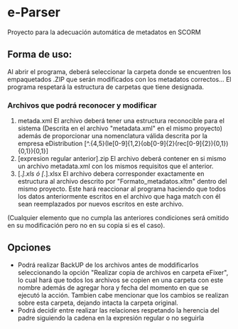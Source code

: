 # e-Parser
Proyecto para la adecuación automática de metadatos en SCORM

## Forma de uso:

Al abrir el programa, deberá seleccionar la carpeta donde se encuentren los empaquetados .ZIP que serán modificados con los metadatos correctos... El programa respetará la estructura de carpetas que tiene designada.

### Archivos que podrá reconocer y modificar

1. metada.xml El archivo deberá tener una estructura reconocible para el sistema (Descrita en el archivo "metadata.xml" en el mismo proyecto) además de proporcionar una nomenclatura válida descrita por la empresa eDistribution [^.{4,5}(le[0-9]{1,2}(ob[0-9]{2}(rec[0-9]{2}){0,1}){0,1}){0,1}]
2. [expresion regular anterior].zip El archivo deberá contener en si mismo un archivo metadata.xml con los mismos requisitos que el anterior.
3. [.*].xls ó [.*].xlsx El archivo debera corresponder exactamente en estructura al archivo descrito por "Formato_metadatos.xltm" dentro del mismo proyecto. Este hará reaccionar al programa haciendo que todos los datos anteriormente escritos en el archivo que haga match con él sean reemplazados por nuevos escritos en este archivo.

(Cualquier elemento que no cumpla las anteriores condiciones será omitido en su modificación pero no en su copia si es el caso).

## Opciones
* Podrá realizar BackUP de los archivos antes de moddificarlos seleccionando la opción "Realizar copia de archivos en carpeta eFixer", lo cual hará que todos los archivos se copien en una carpeta con este nombre además de agregar hora y fecha del momento en que se ejecutó la acción. Tambien cabe mencionar que los cambios se realizan sobre esta carpeta, dejando intacta la carpeta original.
* Podrá decidir entre realizar las relaciones respetando la herencia del padre siguiendo la cadena en la expresión regular o no seguirla

